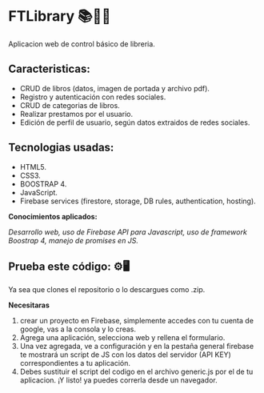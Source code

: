 # FTLibrary 📚📗📘

Aplicacion web de control básico de libreria.

## Caracteristicas: 
- CRUD de libros (datos, imagen de portada y archivo pdf).
- Registro y autenticación con redes sociales. 
- CRUD de categorias de libros. 
- Realizar prestamos por el usuario. 
- Edición de perfil de usuario, según datos extraidos de redes sociales. 

## Tecnologias usadas: 

- HTML5.
- CSS3.
- BOOSTRAP 4.
- JavaScript.
- Firebase services (firestore, storage, DB rules, authentication, hosting).

**Conocimientos aplicados:**

*Desarrollo web, uso de Firebase API para Javascript, uso de framework Boostrap 4, manejo de promises en JS.*

## Prueba este código: ⚙️🖥️ 

Ya sea que clones el repositorio o lo descargues como .zip. 

**Necesitaras** 
1. crear un proyecto en Firebase, simplemente accedes con tu cuenta de google, vas a la consola y lo creas.
2. Agrega una aplicación, selecciona web y rellena el formulario. 
3. Una vez agregada, ve a configuración y en la pestaña general firebase te mostrará un script de JS con los datos del servidor (API KEY) correspondientes a tu aplicación. 
4. Debes sustituir el script del codigo en el archivo generic.js por el de tu aplicacion. ¡Y listo! ya puedes correrla desde un navegador. 





